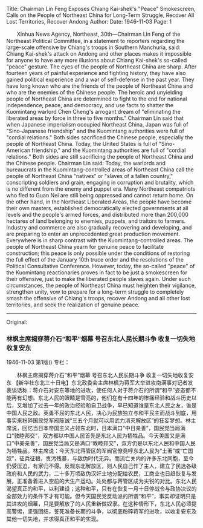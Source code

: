 Title: Chairman Lin Feng Exposes Chiang Kai-shek's "Peace" Smokescreen, Calls on the People of Northeast China for Long-Term Struggle, Recover All Lost Territories, Recover Andong
Author:
Date: 1946-11-03
Page: 1

　　Xinhua News Agency, Northeast, 30th—Chairman Lin Feng of the Northeast Political Committee, in a statement to reporters regarding the large-scale offensive by Chiang's troops in Southern Manchuria, said: Chiang Kai-shek's attack on Andong and other places makes it impossible for anyone to have any more illusions about Chiang Kai-shek's so-called "peace" gesture. The eyes of the people of Northeast China are sharp. After fourteen years of painful experience and fighting history, they have also gained political experience and a war of self-defense in the past year. They have long known who are the friends of the people of Northeast China and who are the enemies of the Chinese people. The heroic and unyielding people of Northeast China are determined to fight to the end for national independence, peace, and democracy, and use facts to shatter the Kuomintang warlord Chen Cheng's arrogant dream of "eliminating the liberated areas by force in three to five months." Chairman Lin said that when Japanese imperialism occupied Northeast China, Japan was full of "Sino-Japanese friendship" and the Kuomintang authorities were full of "cordial relations." Both sides sacrificed the Chinese people, especially the people of Northeast China. Today, the United States is full of "Sino-American friendship," and the Kuomintang authorities are full of "cordial relations." Both sides are still sacrificing the people of Northeast China and the Chinese people. Chairman Lin said: Today, the warlords and bureaucrats in the Kuomintang-controlled areas of Northeast China call the people of Northeast China "natives" or "slaves of a fallen country," conscripting soldiers and grain, engaging in corruption and brutality, which is no different from the enemy and puppet era. Many Northeast compatriots who fled to Guan Nei are still being oppressed and cannot return home. On the other hand, in the Northeast Liberated Areas, the people have become their own masters, established democratically elected governments at all levels and the people's armed forces, and distributed more than 200,000 hectares of land belonging to enemies, puppets, and traitors to farmers. Industry and commerce are also gradually recovering and developing, and are preparing to enter an unprecedented great production movement. Everywhere is in sharp contrast with the Kuomintang-controlled areas. The people of Northeast China yearn for genuine peace to facilitate construction; this peace is only possible under the conditions of restoring the full effect of the January 10th truce order and the resolutions of the Political Consultative Conference. However, today, the so-called "peace" of the Kuomintang reactionaries proves in fact to be just a smokescreen for their offensive, just to make the liberated people slaves again. Under such circumstances, the people of Northeast China must heighten their vigilance, strengthen unity, vow to prepare for a long-term struggle to completely smash the offensive of Chiang's troops, recover Andong and all other lost territories, and seek the realization of genuine peace.



<hr /> 

Original: 


### 林枫主席揭穿蒋介石“和平”烟幕  号召东北人民长期斗争  收复一切失地收复安东

1946-11-03
第1版()
专栏：

　　林枫主席揭穿蒋介石“和平”烟幕
    号召东北人民长期斗争
    收复一切失地收复安东
    【新华社东北三十日电】东北政委会主席林枫为蒋军大举进攻南满事对记者发表谈话称：蒋介石对安东等地的进攻，使任何人对于蒋介石的所谓“和平”姿态都不能再有幻想。东北人民的眼睛是雪亮的，他们在有十四年的惨痛经验和战斗历史以后，又增加了过去一年的政治经验和自卫战争，早已知道谁是东北人民之友，谁是中国人民之敌。英勇不屈的东北人民，决心为民族独立与和平民主而战斗到底，用事实来粉碎国民党军阀陈诚“三五个月就可以用武力消灭解放区”的狂妄梦想。林主席说，回忆当日本帝国主义占领东北时，日本满口“中日亲善”，国民党当局满口“敦睦邦交”，双方都以中国人民首先是东北人民为牺牲品。今天美国又是满口“中美亲善”，国民党当局又是满口“敦睦邦交”，双方仍是以东北人民和中国人民为牺牲品。林主席说：今天东北蒋管区的军阀官僚竟呼东北人民为“土著”或“亡国奴”，征兵征粮，贪污残暴，与敌伪时代无异。而流亡关内的许多东北同胞，至今仍受压迫，有家归不得。反观东北解放区，则人民自己作了主人，建立了民选各级政府和人民的武力，二十多万顷敌伪汉奸土地分配给农民，工商业也日趋恢复与发展，正准备着进入空前的大生产运动。处处都与蒋管区成为尖锐的对比。东北人民渴望真正的和平，以利建设；这种和平，只有在恢复一月十日停战令与政协决议的全部效力的条件下才有可能。但今天国民党反动派的所谓“和平”，事实却证明只是其进攻的烟幕，只是要解放了的人民重新做奴隶。在这种情形下，东北人民必须提高警惕，坚强团结，誓死准备长期的斗争，以彻底粉碎蒋军的进攻，以收复安东及其他一切失地，并求得真正和平的实现。
